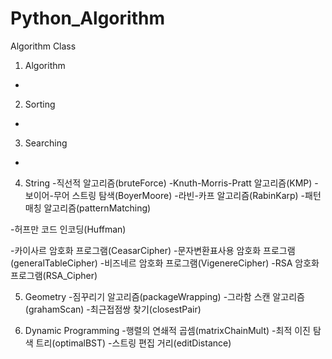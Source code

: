 # Python_Algorithm

Algorithm Class

1) Algorithm
-

2) Sorting
-

3) Searching
-

4) String
-직선적 알고리즘(bruteForce)
-Knuth-Morris-Pratt 알고리즘(KMP)
-보이어-무어 스트링 탐색(BoyerMoore)
-라빈-카프 알고리즘(RabinKarp)
-패턴 매칭 알고리즘(patternMatching)

-허프만 코드 인코딩(Huffman)

-카이사르 암호화 프로그램(CeasarCipher)
-문자변환표사용 암호화 프로그램(generalTableCipher)
-비즈네르 암호화 프로그램(VigenereCipher)
-RSA 암호화 프로그램(RSA_Cipher)


5) Geometry
-짐꾸리기 알고리즘(packageWrapping)
-그라함 스캔 알고리즘(grahamScan)
-최근접점쌍 찾기(closestPair)

6) Dynamic Programming
-행렬의 연쇄적 곱셈(matrixChainMult)
-최적 이진 탐색 트리(optimalBST)
-스트링 편집 거리(editDistance)
